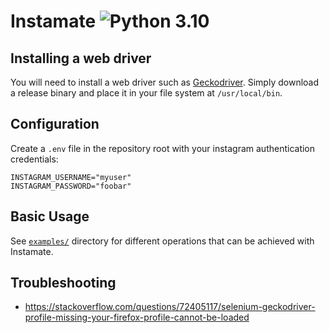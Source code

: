 # Instamate ![Python 3.10](https://img.shields.io/badge/python-3.10-blue.svg)

## Installing a web driver

You will need to install a web driver such as [Geckodriver](https://github.com/mozilla/geckodriver/releases). Simply download a release binary and place it in your file system at `/usr/local/bin`.

## Configuration

Create a `.env` file in the repository root with your instagram authentication credentials:

```
INSTAGRAM_USERNAME="myuser"
INSTAGRAM_PASSWORD="foobar"
```

## Basic Usage

See [`examples/`](https://github.com/aalvrz/instamate/tree/master/examples) directory for different operations that can be achieved with Instamate.

## Troubleshooting

- https://stackoverflow.com/questions/72405117/selenium-geckodriver-profile-missing-your-firefox-profile-cannot-be-loaded
